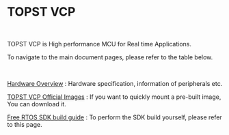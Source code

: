 # TOPST VCP
<br/>

TOPST VCP is High performance MCU for Real time Applications.
<br/>


To navigate to the main document pages, please refer to the table below.
<br/>

<br/>

[Hardware Overview](https://topst.ai/tech/docs?TOPST-AI&Hardware&Overview&1.%20Specification) : Hardware specification, information of peripherals etc.

[TOPST VCP Official Images](https://flab-dev.net/tech/docs?TOPST-AI&Software) : If you want to quickly mount a pre-built image, You can download it.

[Free RTOS SDK build guide](https://topst.ai/tech/docs?TOPST-AI&Software&SDK&1.%20Enviroment%20Setting) : To perform the SDK build yourself, please refer to this page.

